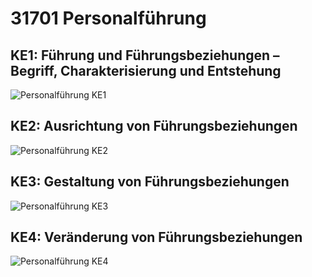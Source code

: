 # 31701 Personalführung

## KE1: Führung und Führungsbeziehungen – Begriff, Charakterisierung und Entstehung
![Personalführung KE1](http://www.plantuml.com/plantuml/proxy?src=https://raw.githubusercontent.com/fahrbier/fernuni/main/31701-PF/KE1-mindmap.puml?cache=breaker "KE1")

## KE2: Ausrichtung von Führungsbeziehungen
![Personalführung KE2](http://www.plantuml.com/plantuml/proxy?src=https://raw.githubusercontent.com/fahrbier/fernuni/main/31701-PF/KE2-mindmap.puml?cache=breaker "KE2")

## KE3: Gestaltung von Führungsbeziehungen
![Personalführung KE3](http://www.plantuml.com/plantuml/proxy?src=https://raw.githubusercontent.com/fahrbier/fernuni/main/31701-PF/KE3-mindmap.puml?cache=breaker "KE3")

## KE4: Veränderung von Führungsbeziehungen
![Personalführung KE4](http://www.plantuml.com/plantuml/proxy?src=https://raw.githubusercontent.com/fahrbier/fernuni/main/31701-PF/KE4-mindmap.puml?cache=breaker "KE4")
